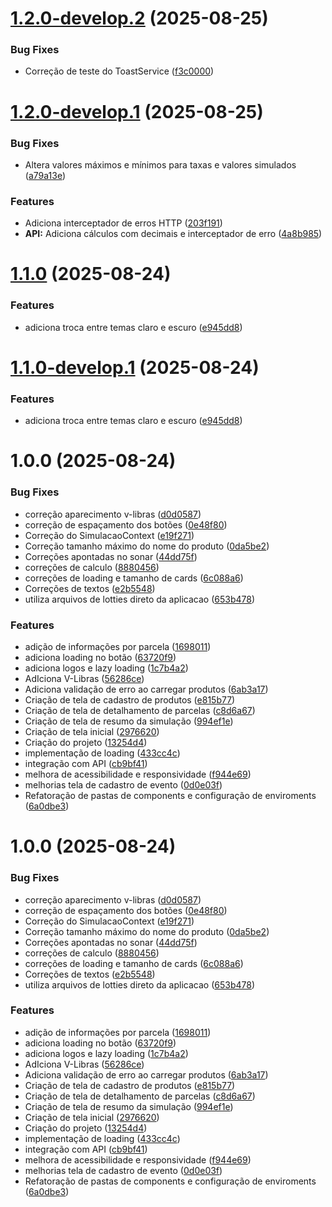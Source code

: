 # [1.2.0-develop.2](https://github.com/Arawns1/Hackathon-Caixa-2025/compare/v1.2.0-develop.1...v1.2.0-develop.2) (2025-08-25)


### Bug Fixes

* Correção de teste do ToastService ([f3c0000](https://github.com/Arawns1/Hackathon-Caixa-2025/commit/f3c00001af4f623321742b82f4d771938a7440ce))

# [1.2.0-develop.1](https://github.com/Arawns1/Hackathon-Caixa-2025/compare/v1.1.0...v1.2.0-develop.1) (2025-08-25)


### Bug Fixes

* Altera valores máximos e mínimos para taxas e valores simulados ([a79a13e](https://github.com/Arawns1/Hackathon-Caixa-2025/commit/a79a13e05ea9fcdd50a327ed40b7f192837fe136))


### Features

* Adiciona interceptador de erros HTTP ([203f191](https://github.com/Arawns1/Hackathon-Caixa-2025/commit/203f191d3b1f3c37264dbd51ad1215405754bf03))
* **API:** Adiciona cálculos com decimais e interceptador de erro ([4a8b985](https://github.com/Arawns1/Hackathon-Caixa-2025/commit/4a8b985317d783ab4f275ea36d96c191332b8013))

# [1.1.0](https://github.com/Arawns1/Hackathon-Caixa-2025/compare/v1.0.0...v1.1.0) (2025-08-24)


### Features

* adiciona troca entre temas claro e escuro ([e945dd8](https://github.com/Arawns1/Hackathon-Caixa-2025/commit/e945dd8b2ed9e58ad1cf5b6c1730f197c823ec9d))

# [1.1.0-develop.1](https://github.com/Arawns1/Hackathon-Caixa-2025/compare/v1.0.0...v1.1.0-develop.1) (2025-08-24)


### Features

* adiciona troca entre temas claro e escuro ([e945dd8](https://github.com/Arawns1/Hackathon-Caixa-2025/commit/e945dd8b2ed9e58ad1cf5b6c1730f197c823ec9d))

# 1.0.0 (2025-08-24)


### Bug Fixes

* correção aparecimento v-libras ([d0d0587](https://github.com/Arawns1/Hackathon-Caixa-2025/commit/d0d05874b5272636584e2619a886fdc892399129))
* correção de espaçamento dos botões ([0e48f80](https://github.com/Arawns1/Hackathon-Caixa-2025/commit/0e48f80ef2e1efeca9e5593722fe214d4c8ce2e3))
* Correção do SimulacaoContext ([e19f271](https://github.com/Arawns1/Hackathon-Caixa-2025/commit/e19f27108d15c2964f758d02928a5b994a82eabb))
* Correção tamanho máximo do nome do produto ([0da5be2](https://github.com/Arawns1/Hackathon-Caixa-2025/commit/0da5be22aa81394f3e1e4377c0cd91b44a09d8ac))
* Correções apontadas no sonar ([44dd75f](https://github.com/Arawns1/Hackathon-Caixa-2025/commit/44dd75f76d00020d1d57aa6b010c7db7cdb0e258))
* correções de calculo ([8880456](https://github.com/Arawns1/Hackathon-Caixa-2025/commit/8880456b0a4ad934a7e253925a3ef482c323c483))
* correções de loading e tamanho de cards ([6c088a6](https://github.com/Arawns1/Hackathon-Caixa-2025/commit/6c088a6efc87910ab0d1d630fef8469b3b1c0d8f))
* Correções de textos ([e2b5548](https://github.com/Arawns1/Hackathon-Caixa-2025/commit/e2b5548dbd1f4043d74c33634dd6a88c3df552b6))
* utiliza arquivos de lotties direto da aplicacao ([653b478](https://github.com/Arawns1/Hackathon-Caixa-2025/commit/653b478ff46725b81c57a8204bb66981f7c2600a))


### Features

* adição de informações por parcela ([1698011](https://github.com/Arawns1/Hackathon-Caixa-2025/commit/1698011e5b5e7a9c8bd514d187662104fbe7fa9b))
* adiciona loading no botão ([63720f9](https://github.com/Arawns1/Hackathon-Caixa-2025/commit/63720f957619125e94d3707c1159541a4f366c52))
* adiciona logos e lazy loading ([1c7b4a2](https://github.com/Arawns1/Hackathon-Caixa-2025/commit/1c7b4a2e679a5c22bb6667600c2270c707a26ffc))
* AdIciona V-Libras ([56286ce](https://github.com/Arawns1/Hackathon-Caixa-2025/commit/56286ce873a3c62fdaae1618170f54cb2dd60fba))
* Adiciona validação de erro ao carregar produtos ([6ab3a17](https://github.com/Arawns1/Hackathon-Caixa-2025/commit/6ab3a171ae4b87c049e790543f8840a00522b8db))
* Criação de tela de cadastro de produtos ([e815b77](https://github.com/Arawns1/Hackathon-Caixa-2025/commit/e815b774aaefe1543f4a027675b2b6d997bf3645))
* Criação de tela de detalhamento de parcelas ([c8d6a67](https://github.com/Arawns1/Hackathon-Caixa-2025/commit/c8d6a678306c6f46d50df8295249cc846ebecb07))
* Criação de tela de resumo da simulação ([994ef1e](https://github.com/Arawns1/Hackathon-Caixa-2025/commit/994ef1e9b07090ee1e1e67c6642d0739fbde9852))
* Criação de tela inicial ([2976620](https://github.com/Arawns1/Hackathon-Caixa-2025/commit/29766206e8c2294ec450e7ce9b93b502ac44263f))
* Criação do projeto ([13254d4](https://github.com/Arawns1/Hackathon-Caixa-2025/commit/13254d46b617ca3c6a2e7059b69c4cd5e5621061))
* implementação de loading ([433cc4c](https://github.com/Arawns1/Hackathon-Caixa-2025/commit/433cc4c923bcf4b4dc9696802ddb10d7f0abda1f))
* integração com API ([cb9bf41](https://github.com/Arawns1/Hackathon-Caixa-2025/commit/cb9bf4144210346d00638102c310d3fac50da7e2))
* melhora de acessibilidade e responsividade ([f944e69](https://github.com/Arawns1/Hackathon-Caixa-2025/commit/f944e69cceecea7760bb0d3aa003a3c7f2d74c09))
* melhorias tela de cadastro de evento ([0d0e03f](https://github.com/Arawns1/Hackathon-Caixa-2025/commit/0d0e03f2872fcfaa80a8f268080fd2cc209edec9))
* Refatoração de pastas de components e configuração de enviroments ([6a0dbe3](https://github.com/Arawns1/Hackathon-Caixa-2025/commit/6a0dbe341b2be402d1ccc7185121ed09847f04db))

# 1.0.0 (2025-08-24)


### Bug Fixes

* correção aparecimento v-libras ([d0d0587](https://github.com/Arawns1/Hackathon-Caixa-2025/commit/d0d05874b5272636584e2619a886fdc892399129))
* correção de espaçamento dos botões ([0e48f80](https://github.com/Arawns1/Hackathon-Caixa-2025/commit/0e48f80ef2e1efeca9e5593722fe214d4c8ce2e3))
* Correção do SimulacaoContext ([e19f271](https://github.com/Arawns1/Hackathon-Caixa-2025/commit/e19f27108d15c2964f758d02928a5b994a82eabb))
* Correção tamanho máximo do nome do produto ([0da5be2](https://github.com/Arawns1/Hackathon-Caixa-2025/commit/0da5be22aa81394f3e1e4377c0cd91b44a09d8ac))
* Correções apontadas no sonar ([44dd75f](https://github.com/Arawns1/Hackathon-Caixa-2025/commit/44dd75f76d00020d1d57aa6b010c7db7cdb0e258))
* correções de calculo ([8880456](https://github.com/Arawns1/Hackathon-Caixa-2025/commit/8880456b0a4ad934a7e253925a3ef482c323c483))
* correções de loading e tamanho de cards ([6c088a6](https://github.com/Arawns1/Hackathon-Caixa-2025/commit/6c088a6efc87910ab0d1d630fef8469b3b1c0d8f))
* Correções de textos ([e2b5548](https://github.com/Arawns1/Hackathon-Caixa-2025/commit/e2b5548dbd1f4043d74c33634dd6a88c3df552b6))
* utiliza arquivos de lotties direto da aplicacao ([653b478](https://github.com/Arawns1/Hackathon-Caixa-2025/commit/653b478ff46725b81c57a8204bb66981f7c2600a))


### Features

* adição de informações por parcela ([1698011](https://github.com/Arawns1/Hackathon-Caixa-2025/commit/1698011e5b5e7a9c8bd514d187662104fbe7fa9b))
* adiciona loading no botão ([63720f9](https://github.com/Arawns1/Hackathon-Caixa-2025/commit/63720f957619125e94d3707c1159541a4f366c52))
* adiciona logos e lazy loading ([1c7b4a2](https://github.com/Arawns1/Hackathon-Caixa-2025/commit/1c7b4a2e679a5c22bb6667600c2270c707a26ffc))
* AdIciona V-Libras ([56286ce](https://github.com/Arawns1/Hackathon-Caixa-2025/commit/56286ce873a3c62fdaae1618170f54cb2dd60fba))
* Adiciona validação de erro ao carregar produtos ([6ab3a17](https://github.com/Arawns1/Hackathon-Caixa-2025/commit/6ab3a171ae4b87c049e790543f8840a00522b8db))
* Criação de tela de cadastro de produtos ([e815b77](https://github.com/Arawns1/Hackathon-Caixa-2025/commit/e815b774aaefe1543f4a027675b2b6d997bf3645))
* Criação de tela de detalhamento de parcelas ([c8d6a67](https://github.com/Arawns1/Hackathon-Caixa-2025/commit/c8d6a678306c6f46d50df8295249cc846ebecb07))
* Criação de tela de resumo da simulação ([994ef1e](https://github.com/Arawns1/Hackathon-Caixa-2025/commit/994ef1e9b07090ee1e1e67c6642d0739fbde9852))
* Criação de tela inicial ([2976620](https://github.com/Arawns1/Hackathon-Caixa-2025/commit/29766206e8c2294ec450e7ce9b93b502ac44263f))
* Criação do projeto ([13254d4](https://github.com/Arawns1/Hackathon-Caixa-2025/commit/13254d46b617ca3c6a2e7059b69c4cd5e5621061))
* implementação de loading ([433cc4c](https://github.com/Arawns1/Hackathon-Caixa-2025/commit/433cc4c923bcf4b4dc9696802ddb10d7f0abda1f))
* integração com API ([cb9bf41](https://github.com/Arawns1/Hackathon-Caixa-2025/commit/cb9bf4144210346d00638102c310d3fac50da7e2))
* melhora de acessibilidade e responsividade ([f944e69](https://github.com/Arawns1/Hackathon-Caixa-2025/commit/f944e69cceecea7760bb0d3aa003a3c7f2d74c09))
* melhorias tela de cadastro de evento ([0d0e03f](https://github.com/Arawns1/Hackathon-Caixa-2025/commit/0d0e03f2872fcfaa80a8f268080fd2cc209edec9))
* Refatoração de pastas de components e configuração de enviroments ([6a0dbe3](https://github.com/Arawns1/Hackathon-Caixa-2025/commit/6a0dbe341b2be402d1ccc7185121ed09847f04db))
